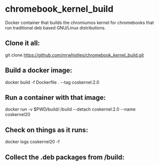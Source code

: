# chromebook_kernel_build
 Docker container that builds the chromiumos kernel for chromebooks that run traditional deb based GNU/Linux distributions.



## Clone it all:

git clone https://github.com/mrwhistles/chromebook_kernel_build.git


## Build a docker image:

docker build -f Dockerfile . --tag coskernel:2.0



## Run a container with that image:

docker run -v $PWD/build/:/build --detach coskernel:2.0 --name coskernel20


## Check on things as it runs:

docker logs coskernel20 -f


## Collect the .deb packages from /build:
